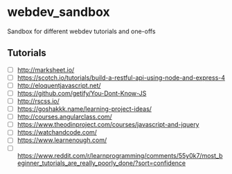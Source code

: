 # webdev_sandbox
Sandbox for different webdev tutorials and one-offs

## Tutorials
- [ ] http://marksheet.io/
- [ ] https://scotch.io/tutorials/build-a-restful-api-using-node-and-express-4
- [ ] http://eloquentjavascript.net/
- [ ] https://github.com/getify/You-Dont-Know-JS
- [ ] http://rscss.io/
- [ ] https://goshakkk.name/learning-project-ideas/
- [ ] http://courses.angularclass.com/
- [ ] https://www.theodinproject.com/courses/javascript-and-jquery
- [ ] https://watchandcode.com/
- [ ] https://www.learnenough.com/
- [ ] https://www.reddit.com/r/learnprogramming/comments/55y0k7/most_beginner_tutorials_are_really_poorly_done/?sort=confidence
